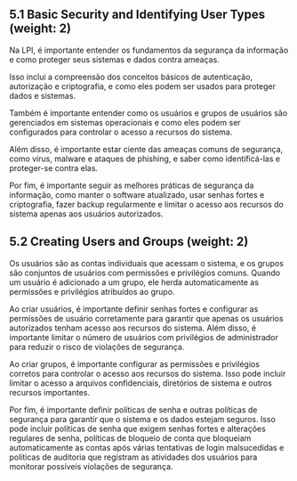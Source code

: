 
## 5.1 Basic Security and Identifying User Types (weight: 2)

Na LPI, é importante entender os fundamentos da segurança da informação e como proteger seus sistemas e dados contra ameaças.

Isso inclui a compreensão dos conceitos básicos de autenticação, autorização e criptografia, e como eles podem ser usados para proteger dados e sistemas.

Também é importante entender como os usuários e grupos de usuários são gerenciados em sistemas operacionais e como eles podem ser configurados para controlar o acesso a recursos do sistema.

Além disso, é importante estar ciente das ameaças comuns de segurança, como vírus, malware e ataques de phishing, e saber como identificá-las e proteger-se contra elas.

Por fim, é importante seguir as melhores práticas de segurança da informação, como manter o software atualizado, usar senhas fortes e criptografia, fazer backup regularmente e limitar o acesso aos recursos do sistema apenas aos usuários autorizados.


## 5.2 Creating Users and Groups (weight: 2)

Os usuários são as contas individuais que acessam o sistema, e os grupos são conjuntos de usuários com permissões e privilégios comuns. Quando um usuário é adicionado a um grupo, ele herda automaticamente as permissões e privilégios atribuídos ao grupo.

Ao criar usuários, é importante definir senhas fortes e configurar as permissões de usuário corretamente para garantir que apenas os usuários autorizados tenham acesso aos recursos do sistema. Além disso, é importante limitar o número de usuários com privilégios de administrador para reduzir o risco de violações de segurança.

Ao criar grupos, é importante configurar as permissões e privilégios corretos para controlar o acesso aos recursos do sistema. Isso pode incluir limitar o acesso a arquivos confidenciais, diretórios de sistema e outros recursos importantes.

Por fim, é importante definir políticas de senha e outras políticas de segurança para garantir que o sistema e os dados estejam seguros. Isso pode incluir políticas de senha que exigem senhas fortes e alterações regulares de senha, políticas de bloqueio de conta que bloqueiam automaticamente as contas após várias tentativas de login malsucedidas e políticas de auditoria que registram as atividades dos usuários para monitorar possíveis violações de segurança.